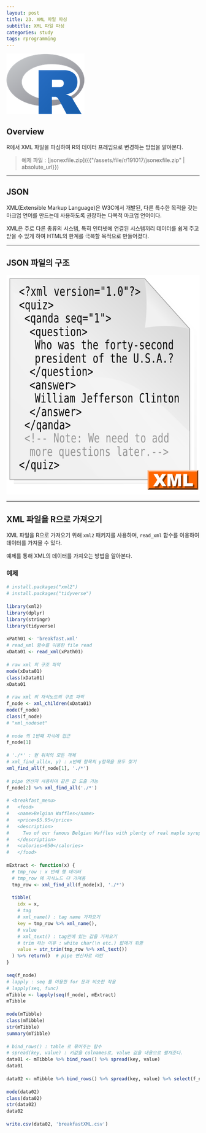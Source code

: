 ```yaml
---
layout: post
title: 23. XML 파일 파싱
subtitle: XML 파일 파싱
categories: study
tags: rprogramming
---
```


![r](/assets/img/logo/r-logo.png)

## Overview

R에서 XML 파일을 파싱하여 R의 데이터 프레임으로 변경하는 방법을 알아본다.

> 예제 파일 : [jsonexfile.zip]({{"/assets/file/r/191017/jsonexfile.zip" | absolute_url}})  

*** 

## JSON

XML(Extensible Markup Language)은 W3C에서 개발된, 다른 특수한 목적을 갖는 마크업 언어를 만드는데 사용하도록 권장하는 다목적 마크업 언어이다.

XML은 주로 다른 종류의 시스템, 특히 인터넷에 연결된 시스템끼리 데이터를 쉽게 주고 받을 수 있게 하여 HTML의 한계를 극복할 목적으로 만들어졌다.

***

## JSON 파일의 구조

![xml](/assets/img/study/r/191017_fig_01.png "xml")

***

## XML 파일을 R으로 가져오기

XML 파일을 R으로 가져오기 위해 `xml2` 패키지를 사용하며, `read_xml` 함수를 이용하여 데이터를 가져올 수 있다.

예제를 통해 XML의 데이터를 가져오는 방법을 알아본다.

### 예제

```R
# install.packages("xml2")
# install.packages("tidyverse")

library(xml2)
library(dplyr)
library(stringr)
library(tidyverse)

xPath01 <- 'breakfast.xml'
# read_xml 함수를 이용한 file read
xData01 <- read_xml(xPath01)

# raw xml 의 구조 파악
mode(xData01)
class(xData01)
xData01

# raw xml 의 자식노드의 구조 파악
f_node <- xml_children(xData01)
mode(f_node)
class(f_node)
# "xml_nodeset"

# node 의 1번째 자식에 접근
f_node[1]

# './*' : 현 위치의 모든 객체
# xml_find_all(x, y) : x번째 항목의 y항목을 모두 찾기
xml_find_all(f_node[1], './*')

# pipe 연산자 사용하여 같은 값 도출 가능
f_node[2] %>% xml_find_all('./*')

# <breakfast_menu>
#   <food>
#   <name>Belgian Waffles</name>
#   <price>$5.95</price>
#   <description>
#     Two of our famous Belgian Waffles with plenty of real maple syrup
#   </description>
#   <calories>650</calories>
#   </food>

mExtract <- function(x) {
  # tmp_row : x 번째 행 데이터
  # tmp_row 에 자식노드 다 가져옴
  tmp_row <- xml_find_all(f_node[x], './*')
  
  tibble(
    idx = x,
    # tag
    # xml_name() : tag name 가져오기
    key = tmp_row %>% xml_name(),
    # value
    # xml_text() : tag안에 있는 값을 가져오기
    # trim 하는 이유 : white char(\n etc.) 없애기 위함
    value = str_trim(tmp_row %>% xml_text())
  ) %>% return()  # pipe 연산자로 리턴
}

seq(f_node)
# lapply : seq 를 이용한 for 문과 비슷한 작용
# lapply(seq, func)
mTibble <- lapply(seq(f_node), mExtract)
mTibble

mode(mTibble)
class(mTibble)
str(mTibble)
summary(mTibble)

# bind_rows() : table 로 묶어주는 함수
# spread(key, value) : 키값을 colnames로, value 값을 내용으로 펼쳐준다.
data01 <- mTibble %>% bind_rows() %>% spread(key, value)
data01

data02 <- mTibble %>% bind_rows() %>% spread(key, value) %>% select(f_node %>% xml_children() %>% xml_name() %>% unique())

mode(data02)
class(data02)
str(data02)
data02

write.csv(data02, 'breakfastXML.csv')


```